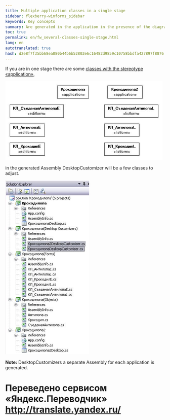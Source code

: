```yaml
--- 
title: Multiple application classes in a single stage 
sidebar: flexberry-winforms_sidebar 
keywords: Key concepts 
summary: Are generated in the application in the presence of the diagrams several objects with the stereotype application 
toc: true 
permalink: en/fw_several-classes-single-stage.html 
lang: en 
autotranslated: true 
hash: d2e8f7f35bb68ea880b44b6b52802e6c16482d9859c10758bbdfa427897f8876 
--- 
```


If you are in one stage there are some [classes with the stereotype &laquo;application&raquo;](fd_application.html), 

![](/images/pages/products/flexberry-winforms/development/generation/2-app_-u-m-l.jpg) 


in the generated Assembly DesktopCustomizer will be a few classes to adjust. 

![](/images/pages/products/flexberry-winforms/development/generation/2-app_-s-l-n.jpg) 

__Note:__ DesktopCustomizers a separate Assembly for each application is generated. 




 # Переведено сервисом «Яндекс.Переводчик» http://translate.yandex.ru/